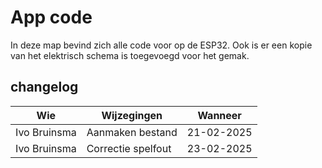 # App code
In deze map bevind zich alle code voor op de ESP32. Ook is er een kopie van het elektrisch schema is toegevoegd voor het gemak.

## changelog
| Wie | Wijzegingen| Wanneer | 
|-----|--------|--|
|Ivo Bruinsma| Aanmaken bestand |21-02-2025|
|Ivo Bruinsma| Correctie spelfout | 23-02-2025 |
